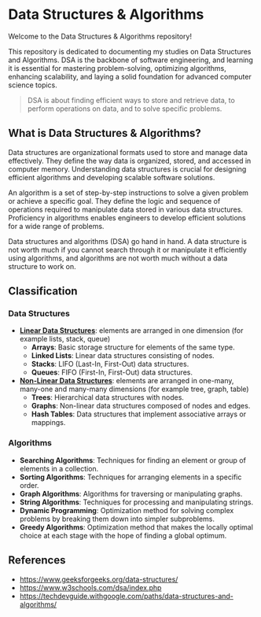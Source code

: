 # Data Structures & Algorithms

Welcome to the Data Structures & Algorithms repository!

This repository is dedicated to documenting my studies on Data Structures and Algorithms. DSA is the backbone of software engineering, and learning it is essential for mastering problem-solving, optimizing algorithms, enhancing scalability, and laying a solid foundation for advanced computer science topics.

> DSA is about finding efficient ways to store and retrieve data, to perform operations on data, and to solve specific problems.

## What is Data Structures & Algorithms?

Data structures are organizational formats used to store and manage data effectively. They define the way data is organized, stored, and accessed in computer memory. Understanding data structures is crucial for designing efficient algorithms and developing scalable software solutions.

An algorithm is a set of step-by-step instructions to solve a given problem or achieve a specific goal. They define the logic and sequence of operations required to manipulate data stored in various data structures. Proficiency in algorithms enables engineers to develop efficient solutions for a wide range of problems.

Data structures and algorithms (DSA) go hand in hand. A data structure is not worth much if you cannot search through it or manipulate it efficiently using algorithms, and algorithms are not worth much without a data structure to work on.

## Classification

### Data Structures

- [**Linear Data Structures**](/src/linear): elements are arranged in one dimension (for example lists, stack, queue)
  - **Arrays**: Basic storage structure for elements of the same type.
  - **Linked Lists**: Linear data structures consisting of nodes.
  - **Stacks**: LIFO (Last-In, First-Out) data structures.
  - **Queues**: FIFO (First-In, First-Out) data structures.
- [**Non-Linear Data Structures**](/src/non-linear): elements are arranged in one-many, many-one and many-many dimensions (for example tree, graph, table)
  - **Trees**: Hierarchical data structures with nodes.
  - **Graphs**: Non-linear data structures composed of nodes and edges.
  - **Hash Tables**: Data structures that implement associative arrays or mappings.

### Algorithms

- **Searching Algorithms**: Techniques for finding an element or group of elements in a collection.
- **Sorting Algorithms**: Techniques for arranging elements in a specific order.
- **Graph Algorithms**: Algorithms for traversing or manipulating graphs.
- **String Algorithms**: Techniques for processing and manipulating strings.
- **Dynamic Programming**: Optimization method for solving complex problems by breaking them down into simpler subproblems.
- **Greedy Algorithms**: Optimization method that makes the locally optimal choice at each stage with the hope of finding a global optimum.

## References

- https://www.geeksforgeeks.org/data-structures/
- https://www.w3schools.com/dsa/index.php
- https://techdevguide.withgoogle.com/paths/data-structures-and-algorithms/
